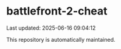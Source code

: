 # battlefront-2-cheat

Last updated: 2025-06-16 09:04:12

This repository is automatically maintained.
